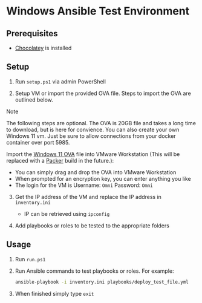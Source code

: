 # Windows Ansible Test Environment

## Prerequisites

- [Chocolatey](https://chocolatey.org/install) is installed

## Setup

1. Run `setup.ps1` via admin PowerShell

2. Setup VM or import the provided OVA file. Steps to import the OVA are outlined below.
> [!NOTE]
>The following steps are optional. The OVA is 20GB file and takes a long time to download, but is here for convience. You can also create your own Windows 11 vm. Just be sure to allow connections from your docker container over port 5985.


Import the [Windows 11 OVA]() file into VMware Workstation (This will be replaced with a [Packer](https://www.packer.io/) build in the future.):
   - You can simply drag and drop the OVA into VMware Workstation
   - When prompted for an encryption key, you can enter anything you like
   - The login for the VM is Username: `Omni` Password: `Omni`

3. Get the IP address of the VM and replace the IP address in `inventory.ini`
    - IP can be retrieved using ```ipconfig```

4. Add playbooks or roles to be tested to the appropriate folders

## Usage

1. Run `run.ps1`

2. Run Ansible commands to test playbooks or roles. For example:
   ```bash
   ansible-playbook -i inventory.ini playbooks/deploy_test_file.yml

3. When finished simply type ```exit```